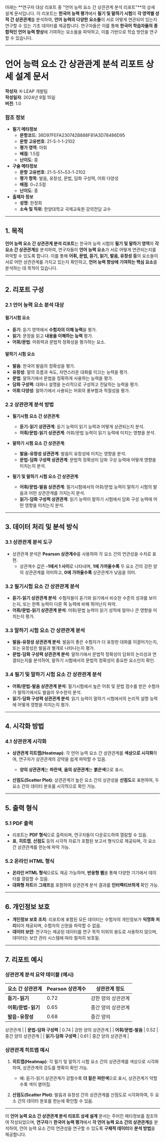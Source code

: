 아래는 **연구자 대상 리포트 중 "언어 능력 요소 간 상관관계 분석 리포트"**의 상세 설계 문서입니다. 이 리포트는 **한국어 능력 평가**에서 **필기 및 말하기 시험**의 **각 영역별 성적 간 상관관계**를 분석하여, **언어 능력의 다양한 요소들**이 서로 어떻게 연관되어 있는지 연구할 수 있는 기초 데이터를 제공합니다. 연구자들은 이를 통해 **한국어 학습자들의 종합적인 언어 능력 향상**에 기여하는 요소들을 파악하고, 이를 기반으로 학습 방안을 연구할 수 있습니다.

---

# **언어 능력 요소 간 상관관계 분석 리포트 상세 설계 문서**

**작성자**: K-LEAP 개발팀  
**작성일자**: 2024년 9월 15일  
**버전**: 1.0

### **참조 정보**
- **필기 메타정보**
  - **문항코드**: 36D97FEFA230742B888F81A3D78486D95
  - **문항 고유번호**: 21-5-1-1-2102
  - **평가 영역**: 어휘
  - **배점**: 1.5점
  - **난이도**: 중  
- **구술 메타정보**
  - **문항 고유번호**: 21-5-51~53-1-2102
  - **평가 항목**: 발음, 유창성, 문법, 담화 구성력, 어휘 다양성
  - **배점**: 0~2.5점
  - **난이도**: 중
- **출제자 정보**
  - **성명**: 한정희
  - **소속 및 직위**: 한양대학교 국제교육원 강의전담 교수

---

## **1. 목적**

**언어 능력 요소 간 상관관계 분석 리포트**는 한국어 능력 시험의 **필기 및 말하기 영역**의 **각 요소 간 상관관계**를 분석하여, 연구자들이 **언어 능력 요소**가 서로 어떻게 연관되는지를 파악할 수 있도록 합니다. 이를 통해 **어휘, 문법, 듣기, 읽기, 발음, 유창성 등**의 요소들이 서로 어떤 상관관계를 가지고 있는지 확인하고, **언어 능력 향상에 기여하는 핵심 요소**를 분석하는 데 목적이 있습니다.

---

## **2. 리포트 구성**

### 2.1 **언어 능력 요소 분석 대상**

#### **필기시험 요소**
- **듣기**: 듣기 영역에서 **수험자의 이해 능력**을 평가.
- **읽기**: 문장을 읽고 **내용을 이해하는 능력** 평가.
- **어휘/문법**: 어휘력과 문법적 정확성을 평가하는 요소.

#### **말하기 시험 요소**
- **발음**: 한국어 발음의 정확성을 평가.
- **유창성**: 말의 흐름과 속도, 자연스러운 대화를 이끄는 능력을 평가.
- **문법**: 말하기에서 문법을 정확하게 사용하는 능력을 평가.
- **담화 구성력**: 대화나 설명을 논리적으로 구성하고 전달하는 능력을 평가.
- **어휘 다양성**: 말하기에서 사용되는 어휘의 풍부함과 적절성을 평가.

### 2.2 **상관관계 분석 방법**

- **필기시험 요소 간 상관관계**:
  - **듣기-읽기 상관관계**: 듣기 능력이 읽기 능력과 어떻게 상관되는지 분석.
  - **어휘/문법-읽기 상관관계**: 어휘/문법 능력이 읽기 능력에 미치는 영향을 분석.
  
- **말하기 시험 요소 간 상관관계**:
  - **발음-유창성 상관관계**: 발음이 유창성에 미치는 영향을 분석.
  - **문법-담화 구성력 상관관계**: 문법적 정확성이 담화 구성 능력에 어떻게 영향을 미치는지 분석.
  
- **필기 및 말하기 시험 요소 간 상관관계**:
  - **어휘/문법-발음 상관관계**: 필기시험에서의 어휘/문법 능력이 말하기 시험의 발음과 어떤 상관관계를 가지는지 분석.
  - **읽기-담화 구성력 상관관계**: 읽기 능력이 말하기 시험에서 담화 구성 능력에 어떤 영향을 미치는지 분석.

---

## **3. 데이터 처리 및 분석 방식**

### 3.1 **상관관계 분석 도구**
- 상관관계 분석은 **Pearson 상관계수**를 사용하여 각 요소 간의 연관성을 수치로 표현.
  - 상관계수 값은 **-1에서 1 사이**로 나타내며, **1에 가까울수록** 두 요소 간의 강한 양의 상관관계를 의미하고, **0에 가까울수록** 상관관계가 낮음을 의미.
  
### 3.2 **필기시험 요소 간 상관관계 분석**
- **듣기-읽기 상관관계 분석**: 수험자들이 듣기와 읽기에서 비슷한 수준의 성과를 보이는지, 또는 한쪽 능력이 다른 쪽 능력에 비해 뛰어난지 파악.
- **어휘/문법-읽기 상관관계 분석**: 어휘/문법 능력이 읽기 성적에 얼마나 큰 영향을 미치는지 평가.

### 3.3 **말하기 시험 요소 간 상관관계 분석**
- **발음-유창성 상관관계 분석**: 발음이 좋은 수험자가 더 유창한 대화를 이끌어가는지, 또는 유창성은 발음과 별개로 나타나는지 평가.
- **문법-담화 구성력 상관관계 분석**: 말하기에서 문법적 정확성이 담화의 논리성과 연결되는지를 분석하여, 말하기 시험에서의 문법적 정확성이 중요한 요소인지 확인.

### 3.4 **필기 및 말하기 시험 요소 간 상관관계 분석**
- **어휘/문법-발음 상관관계 분석**: 필기시험에서 높은 어휘 및 문법 점수를 받은 수험자가 말하기에서도 발음이 우수한지 분석.
- **읽기-담화 구성력 상관관계 분석**: 읽기 능력이 말하기 시험에서의 논리적 설명 능력에 어떻게 영향을 미치는지 평가.

---

## **4. 시각화 방법**

### 4.1 **상관관계 시각화**
- **상관관계 히트맵(Heatmap)**: 각 언어 능력 요소 간 상관관계를 **색상으로 시각화**하여, 연구자가 상관관계의 강약을 쉽게 파악할 수 있음.
  - **양의 상관관계**는 **파란색**, **음의 상관관계**는 **붉은색**으로 표시.
  
- **산점도(Scatter Plot)**: 상관관계가 높은 요소 간의 상관성을 **산점도**로 표현하여, 두 요소 간의 데이터 분포를 시각적으로 확인 가능.

---

## **5. 출력 형식**

### 5.1 **PDF 출력**
- 리포트는 **PDF 형식**으로 출력되며, 연구자들이 다운로드하여 열람할 수 있음.
- **표**, **히트맵**, **산점도** 등의 시각적 자료가 포함된 보고서 형식으로 제공되며, 각 요소 간 상관관계를 한눈에 파악 가능.

### 5.2 **온라인 HTML 형식**
- **온라인 HTML 형식**으로도 제공 가능하며, **반응형 웹**을 통해 다양한 기기에서 데이터를 열람할 수 있음.
- **대화형 차트**와 **그래프**를 포함하여 상관관계 분석 결과를 **인터랙티브하게** 확인 가능.

---

## **6. 개인정보 보호**

- **개인정보 보호 조치**: 리포트에 포함된 모든 데이터는 수험자의 개인정보가 **익명화 처리**되어 제공되며, 수험자의 신원을 파악할 수 없음.
- **데이터 보안**: 연구자는 제공된 데이터를 연구 목적 이외의 용도로 사용하지 않으며, 데이터는 보안 관리 시스템에 따라 철저히 보호됨.

---

## **7. 리포트 예시**

### **상관관계 분석 요약 테이블 (예시)**

| 요소 간 상관관계           | Pearson 상관계수 | 상관관계 정도  |
|----------------------------|------------------|----------------|
| **듣기-읽기**              | 0.72             | 강한 양의 상관관계 |
| **어휘/문법-읽기**         | 0.65             | 중간 양의 상관관계 |
| **발음-유창성**            | 0.68             | 중간 양의

 상관관계 |
| **문법-담화 구성력**       | 0.74             | 강한 양의 상관관계 |
| **어휘/문법-발음**         | 0.52             | 중간 양의 상관관계 |
| **읽기-담화 구성력**       | 0.61             | 중간 양의 상관관계 |

### **상관관계 히트맵 예시**

1. **히트맵(Heatmap)**: 각 필기 및 말하기 시험 요소 간의 상관관계를 색상으로 시각화하여, 상관관계의 강도를 명확히 확인 가능.
   - 예: 듣기-읽기 상관관계가 강할수록 **더 짙은 파란색**으로 표시, 상관관계가 약할수록 색이 옅어짐.

2. **산점도(Scatter Plot)**: 발음과 유창성 간의 상관관계를 산점도로 시각화하여, 두 요소 간의 데이터 분포를 한눈에 확인할 수 있음.

---

이 **언어 능력 요소 간 상관관계 분석 리포트 상세 설계** 문서는 주어진 메타정보를 참조하여 작성되었으며, **연구자**가 **한국어 능력 평가**에서 **각 언어 능력 요소 간의 상관관계**를 분석하여, 언어 능력 요소 간의 연관성을 연구할 수 있도록 **구체적 데이터**와 **분석 방법**을 제공합니다.